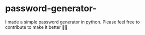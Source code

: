 # password-generator-
I made a simple password generator in python. Please feel free to contribute to make it better 👍🏾
